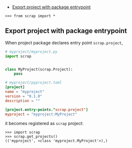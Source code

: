 <!-- docsub: begin -->
<!-- docsub: x toc tests/test_usage.py 'Usage.*' -->
* [Export project with package entrypoint](#export-project-with-package-entrypoint)
<!-- docsub: end -->

```pycon
>>> from scrap import *
```

<!-- docsub: begin -->
<!-- docsub: x cases tests/test_usage.py 'Usage.*' -->
## Export project with package entrypoint

When project package declares entry point `scrap.project`,
```python
# myproject/myproject.py
import scrap


class MyProject(scrap.Project):
    pass
```
```toml
# myproject/pyproject.toml
[project]
name = "myproject"
version = "0.1.0"
description = ""

[project.entry-points."scrap.project"]
myproject = "myproject:MyProject"
```

it becomes registered as `scrap` project:

```pycon
>>> import scrap
>>> scrap.get_projects()
(('myproject', <class 'myproject.MyProject'>),)
```

<!-- docsub: end -->
